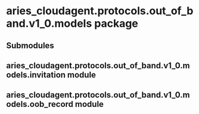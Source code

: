 # aries_cloudagent.protocols.out_of_band.v1_0.models package

## Submodules

## aries_cloudagent.protocols.out_of_band.v1_0.models.invitation module

## aries_cloudagent.protocols.out_of_band.v1_0.models.oob_record module
